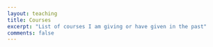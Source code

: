 ```yaml
---
layout: teaching
title: Courses
excerpt: "List of courses I am giving or have given in the past"
comments: false
---
```

